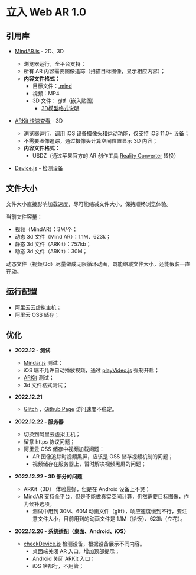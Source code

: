 # 立入 Web AR 1.0

## 引用库
- [MindAR.js](https://hiukim.github.io/mind-ar-js-doc/) - 2D、3D
  - 浏览器运行，全平台支持；
  - 所有 AR 内容需要图像追踪（扫描目标图像，显示相应内容）；
  - **内容文件格式：**
    - 目标文件：[.mind](https://hiukim.github.io/mind-ar-js-doc/tools/compile)
    - 视频：MP4
    - 3D 文件： gltf（嵌入贴图）
      - [3D模型格式说明](https://threejs.org/docs/#manual/zh/introduction/Loading-3D-models)
- [ARKit 快速查看](https://developer.apple.com/cn/documentation/arkit/previewing_a_model_with_ar_quick_look/) - 3D
  - 浏览器运行，调用 iOS 设备摄像头和运动功能，仅支持 iOS 11.0+ 设备；
  - 不需要图像追踪，通过摄像头计算空间位置显示 3D 内容；
  - **内容文件格式：**
     - USDZ（通过苹果官方的 AR 创作工具 [Reality Converter](https://developer.apple.com/cn/augmented-reality/tools/) 转换）

- [Device.js](https://github.com/matthewhudson/current-device) - 检测设备

## 文件大小
文件大小直接影响加载速度，尽可能缩减文件大小，保持顺畅浏览体验。

当前文件容量：
- 视频（MindAR）：3M/个；
- 动态 3d 文件（Mind AR）：1.1M、623k；
- 静态 3d 文件（ARKit）：757kb；
- 动态 3d 文件（ARKit）：30M；

动态文件（视频/3d）尽量做成无限循环动画，既能缩减文件大小，还能假装一直在动。

## 运行配置
* 阿里云云虚拟主机；
* 阿里云 OSS 储存；

## 优化
- **2022.12 - 测试**
  - [Mindar.js](https://hiukim.github.io/mind-ar-js-doc/) 测试；
  - iOS 端不允许自动播放视频，通过 [playVideo.js](playVideo.js) 强制开启；
  - [ARKit](https://developer.apple.com/cn/documentation/arkit/) 测试；
  - 3d 文件格式测试；

- **2022.12.21**
  -  [Glitch](https://glitch.com/) 、[Github Page](https://pages.github.com/)  访问速度不稳定。

- **2022.12.22 - 服务器**
  - 切换到阿里云虚拟主机； 
  - 留意 https 协议问题；
  - 阿里云 OSS 储存中视频加载问题：
    - AR 图像追踪时视频黑屏，应该是 OSS 储存视频机制的问题；
    - 视频储存在服务器上，暂时解决视频黑屏的问题；

- **2022.12.22 - 3D 部分的问题**
  - ARKit（3D） 体验最好，但是在 Android 设备上不灵；
  - MindAR 支持全平台，但是不能做真实空间计算，仍然需要目标图像，作为候补选项。
    - 测试中用到 30M、60M 动画文件（gltf），响应速度慢到不行，要注意文件大小，目前用到的动画文件是 1.1M（恰饭）、623k（立花）。

- **2022.12.26 - 系统适配（桌面、Android、iOS）**
  - [checkDevice.js](checkDevice.js) 检测设备，根据设备展示不同内容。
    - 桌面端关闭 AR 入口，增加顶部提示；
    - Android 关闭 ARKit 入口；
    - iOS 啥都行，不用管；